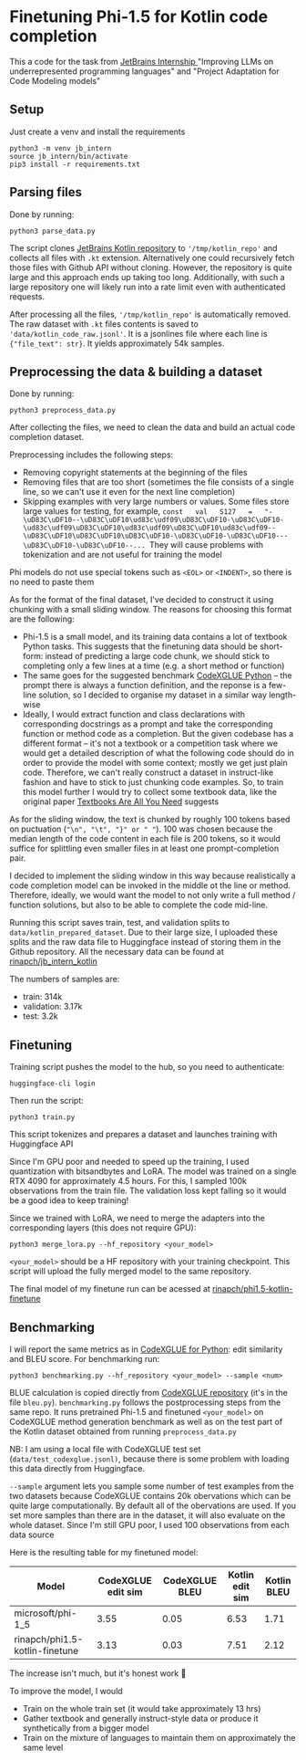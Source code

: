 # Finetuning Phi-1.5 for Kotlin code completion

This a code for the task from [JetBrains Internship ](https://internship.jetbrains.com/)"Improving LLMs on underrepresented programming languages" and "Project Adaptation for Code Modeling models"

## Setup

Just create a venv and install the requirements

```
python3 -m venv jb_intern
source jb_intern/bin/activate
pip3 install -r requirements.txt
```

## Parsing files

Done by running:

```
python3 parse_data.py
```

The script clones [JetBrains Kotlin repository](https://github.com/JetBrains/kotlin) to `'/tmp/kotlin_repo'` and collects all files with `.kt` extension. Alternatively one could recursively fetch those files with Github API without cloning. However, the repository is quite large and this approach ends up taking too long. Additionally, with such a large repository one will likely run into a rate limit even with authenticated requests.

After processing all the files, `'/tmp/kotlin_repo'` is automatically removed. The raw dataset with `.kt` files contents is saved to `'data/kotlin_code_raw.jsonl'`. It is a jsonlines file where each line is `{"file_text": str}`. It yields approximately 54k samples.

## Preprocessing the data & building a dataset

Done by running:

```
python3 preprocess_data.py
```

After collecting the files, we need to clean the data and build an actual code completion dataset.

Preprocessing includes the following steps:

* Removing copyright statements at the beginning of the files
* Removing files that are too short (sometimes the file consists of a single line, so we can't use it even for the next line completion)
* Skipping examples with very large numbers or values. Some files store large values for testing, for example, `const   val   S127   =   "-\uD83C\uDF10--\uD83C\uDF10\ud83c\udf09\uD83C\uDF10-\uD83C\uDF10-\ud83c\udf09\uD83C\uDF10\ud83c\udf09\uD83C\uDF10\ud83c\udf09--\uD83C\uDF10\uD83C\uDF10\uD83C\uDF10-\uD83C\uDF10-\uD83C\uDF10---\uD83C\uDF10-\uD83C\uDF10--... `They will cause problems with tokenization and are not useful for training the model

Phi models do not use special tokens such as `<EOL>` or `<INDENT>`, so there is no need to paste them

As for the format of the final dataset, I've decided to construct it using chunking with a small sliding window. The reasons for choosing this format are the following:

- Phi-1.5 is a small model, and its training data contains a lot of textbook Python tasks. This suggests that the finetuning data should be short-form: instead of predicting a large code chunk, we should stick to completing only a few lines at a time (e.g. a short method or function)
- The same goes for the suggested benchmark [CodeXGLUE Python](https://huggingface.co/datasets/microsoft/codexglue_method_generation) – the prompt there is always a function definition, and the reponse is a few-line solution, so I decided to organise my dataset in a similar way length-wise
- Ideally, I would extract function and class declarations with corresponding docstrings as a prompt and take the corresponding function or method code as a completion. But the given codebase has a different format – it's not a textbook or a competition task where we would get a detailed description of what the following code should do in order to provide the model with some context; mostly we get just plain code. Therefore, we can't really construct a dataset in instruct-like fashion and have to stick to just chunking code examples.
  So, to train this model further I would try to collect some textbook data, like the original paper [Textbooks Are All You Need](https://www.microsoft.com/en-us/research/publication/textbooks-are-all-you-need-ii-phi-1-5-technical-report/) suggests

As for the sliding window, the text is chunked by roughly 100 tokens based on puctuation (`"\n", "\t", "}" or " "`). 100 was chosen because the median length of the code content in each file is 200 tokens, so it would suffice for splittling even smaller files in at least one prompt-completion pair.

I decided to implement the sliding window in this way because realistically a code completion model can be invoked in the middle ot the line or method. Therefore, ideally, we would want the model to not only write a full method / function solutions, but also to be able to complete the code mid-line.

Running this script saves train, test, and validation splits to `data/kotlin_prepared_dataset`. Due to their large size, I uploaded these splits and the raw data file to Huggingface instead of storing them in the Github repository. All the necessary data can be found at [rinapch/jb_intern_kotlin](https://huggingface.co/datasets/rinapch/jb_intern_kotlin)

The numbers of samples are:

* train: 314k
* validation: 3.17k
* test: 3.2k

## Finetuning

Training script pushes the model to the hub, so you need to authenticate:

```
huggingface-cli login
```

Then run the script:

```
python3 train.py
```

This script tokenizes and prepares a dataset and launches training with Huggingface API

Since I'm GPU poor and needed to speed up the training, I used quantization with bitsandbytes and LoRA. The model was trained on a single RTX 4090 for approximately 4.5 hours. For this, I sampled 100k observations from the train file. The validation loss kept falling so it would be a good idea to keep training!

Since we trained with LoRA, we need to merge the adapters into the corresponding layers (this does not require GPU):

```
python3 merge_lora.py --hf_repository <your_model>
```

`<your_model>` should be a HF repository with your training checkpoint. This script will upload the fully merged model to the same repository.

The final model of my finetune run can be acessed at [rinapch/phi1.5-kotlin-finetune](https://huggingface.co/rinapch/phi1.5-kotlin-finetune/tree/main)

## Benchmarking

I will report the same metrics as in [CodeXGLUE for Python](https://github.com/microsoft/CodeXGLUE/blob/main/Code-Code/Method-Generation/README.md#result): edit similarity and BLEU score. For benchmarking run:

```
python3 benchmarking.py --hf_repository <your_model> --sample <num>
```

BLUE calculation is copied directly from [CodeXGLUE repository](https://github.com/microsoft/CodeXGLUE/blob/main/Code-Code/Method-Generation/evaluator/bleu.py) (it's in the file `bleu.py`). `benchmarking.py` follows the postprocessing steps from the same repo. It runs pretrained Phi-1.5 and finetuned `<your_model>` on CodeXGLUE method generation benchmark as well as on the test part of the Kotlin dataset obtained from running `preprocess_data.py`

NB: I am using a local file with CodeXGLUE test set (`data/test_codexglue.jsonl)`, because there is some problem with loading this data directly from Huggingface.

`--sample` argument lets you sample some number of test examples from the two datasets because CodeXGLUE contains 20k obervations which can be quite large computationally. By default all of the obervations are used. If you set more samples than there are in the dataset, it will also evaluate on the whole dataset. Since I'm still GPU poor, I used 100 observations from each data source

Here is the resulting table for my finetuned model:

| Model                          | CodeXGLUE edit sim | CodeXGLUE BLEU | Kotlin edit sim | Kotlin BLEU |
| ------------------------------ | ------------------ | -------------- | --------------- | ----------- |
| microsoft/phi-1_5              | 3.55               | 0.05           | 6.53            | 1.71        |
| rinapch/phi1.5-kotlin-finetune | 3.13               | 0.03           | 7.51            | 2.12        |

The increase isn't much, but it's honest work 🤠

To improve the model, I would

* Train on the whole train set (it would take approximately 13 hrs)
* Gather textbook and generally instruct-style data or produce it synthetically from a bigger model
* Train on the mixture of languages to maintain them on approximately the same level
